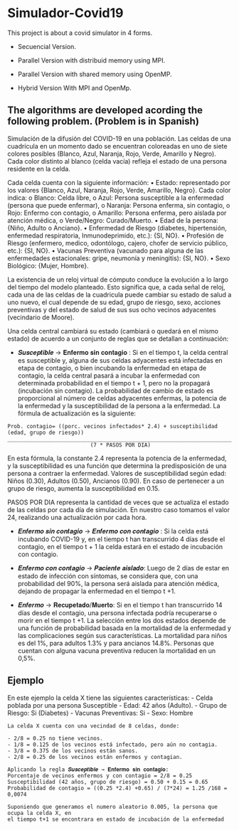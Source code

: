 # Simulador-Covid19

This project is about a covid simulator in 4 forms. 

* Secuencial Version.

* Parallel Version with distribuid memory using MPI.

* Parallel Version with shared memory using OpenMP.

* Hybrid Version With MPI and OpenMp.


## The algorithms are developed acording the following problem. (Problem is in Spanish)

  Simulación de la difusión del COVID-19 en una población.
  Las celdas de una cuadrícula en un momento dado se encuentran coloreadas en uno de
  siete colores posibles (Blanco, Azul, Naranja, Rojo, Verde, Amarillo y Negro). Cada color
  distinto al blanco (celda vacía) refleja el estado de una persona residente en la celda.

  Cada celda cuenta con la siguiente información:
  • Estado: representado por los valores {Blanco, Azul, Naranja, Rojo, Verde, Amarillo,
  Negro}. Cada color indica:
    o Blanco: Celda libre,
    o Azul: Persona susceptible a la enfermedad (persona que puede enfermar),
    o Naranja: Persona enferma, sin contagio,
    o Rojo: Enfermo con contagio,
    o Amarillo: Persona enferma, pero aislada por atención médica,
    o Verde/Negro: Curado/Muerto.
  • Edad de la persona: {Niño, Adulto o Anciano}.
  • Enfermedad de Riesgo (diabetes, hipertensión, enfermedad respiratoria, Inmunodeprimido, etc.): {SI, NO}.
  • Profesión de Riesgo (enfermero, medico, odontólogo, cajero, chofer de servicio
  público, etc.): {SI, NO}.
  • Vacunas Preventiva (vacunado para alguna de las enfermedades estacionales: gripe,
  neumonía y meningitis): {SI, NO}.
  • Sexo Biológico: {Mujer, Hombre}.
  
  La existencia de un reloj virtual de cómputo conduce la evolución a lo largo del tiempo del
  modelo planteado. Esto significa que, a cada señal de reloj, cada una de las celdas de la
  cuadricula puede cambiar su estado de salud a uno nuevo, el cual depende de su edad,
  grupo de riesgo, sexo, acciones preventivas y del estado de salud de sus sus ocho vecinos
  adyacentes (vecindario de Moore).
  
  Una celda central cambiará su estado (cambiará o quedará en el mismo estado) de acuerdo
  a un conjunto de reglas que se detallan a continuación:
  
  - 𝑺𝒖𝒔𝒄𝒆𝒑𝒕𝒊𝒃𝒍𝒆 → 𝐄𝐧𝐟𝐞𝐫𝐦𝐨 𝐬𝐢𝐧 𝐜𝐨𝐧𝐭𝐚𝐠𝐢𝐨 : Si en el tiempo t, la celda central es
  susceptible y, alguna de sus celdas adyacentes está infectadas en etapa de contagio,
  o bien incubando la enfermedad en etapa de contagio, la celda central pasará a
  incubar la enfermedad con determinada probabilidad en el tiempo t + 1, pero no la
  propagará (incubación sin contagio). La probabilidad de cambio de estado es
  proporcional al número de celdas adyacentes enfermas, la potencia de la enfermedad
  y la susceptibilidad de la persona a la enfermedad. La fórmula de actualización es la
  siguiente:
  
  ```
  Prob. contagio= ((porc. vecinos infectados* 2.4) + susceptibilidad (edad, grupo de riesgo))
  _________________________________________________________________________________________
                            (7 * PASOS POR DIA)
  ```
  En esta fórmula, la constante 2.4 representa la potencia de la enfermedad, y la
  susceptibilidad es una función que determina la predisposición de una persona a
  contraer la enfermedad. Valores de susceptibilidad según edad: Niños (0.30), Adultos
  (0.50), Ancianos (0.90). En caso de pertenecer a un grupo de riesgo, aumenta la
  susceptibilidad en 0.15.
  
  PASOS POR DIA representa la cantidad de veces que se actualiza el estado de las
  celdas por cada día de simulación. En nuestro caso tomamos el valor 24, realizando
  una actualización por cada hora.
  
  - 𝑬𝒏𝒇𝒆𝒓𝒎𝒐 𝒔𝒊𝒏 𝒄𝒐𝒏𝒕𝒂𝒈𝒊𝒐 → 𝑬𝒏𝒇𝒆𝒓𝒎𝒐 𝒄𝒐𝒏 𝒄𝒐𝒏𝒕𝒂𝒈𝒊𝒐 : Si la celda está incubando
  COVID-19 y, en el tiempo t han transcurrido 4 días desde el contagio, en el tiempo t +
  1 la celda estará en el estado de incubación con contagio.
  
  - 𝑬𝒏𝒇𝒆𝒓𝒎𝒐 𝒄𝒐𝒏 𝒄𝒐𝒏𝒕𝒂𝒈𝒊𝒐 → 𝑷𝒂𝒄𝒊𝒆𝒏𝒕𝒆 𝒂𝒊𝒔𝒍𝒂𝒅𝒐: Luego de 2 días de estar en estado
  de infección con síntomas, se considera que, con una probabilidad del 90%, la persona
  será aislada para atención médica, dejando de propagar la enfermedad en el tiempo
  t +1.
  
  - 𝑬𝒏𝒇𝒆𝒓𝒎𝒐 → 𝐑𝐞𝐜𝐮𝐩𝐞𝐭𝐚𝐝𝐨/𝐌𝐮𝐞𝐫𝐭𝐨: Si en el tiempo t han transcurrido 14 días desde
  el contagio, una persona infectada podría recuperarse o morir en el tiempo t +1. La
  selección entre los dos estados depende de una función de probabilidad basada en la
  mortalidad de la enfermedad y las complicaciones según sus características. La
  mortalidad para niños es del 1%, para adultos 1.3% y para ancianos 14.8%. Personas
  que cuentan con alguna vacuna preventiva reducen la mortalidad en un 0,5%.
  
## Ejemplo

  En este ejemplo la celda X tiene las siguientes características:
    - Celda poblada por una persona Susceptible
    - Edad: 42 años (Adulto).
    - Grupo de Riesgo: Si (Diabetes)
    - Vacunas Preventivas: Si
    - Sexo: Hombre
    
    La celda X cuenta con una vecindad de 8 celdas, donde:
    
    - 2/8 = 0.25 no tiene vecinos.
    - 1/8 = 0.125 de los vecinos está infectado, pero aún no contagia.
    - 3/8 = 0.375 de los vecinos están sanos.
    - 2/8 = 0.25 de los vecinos están enfermos y contagian.
    
    Aplicando la regla 𝑺𝒖𝒔𝒄𝒆𝒑𝒕𝒊𝒃𝒍𝒆 → 𝐄𝐧𝐟𝐞𝐫𝐦𝐨 𝐬𝐢𝐧 𝐜𝐨𝐧𝐭𝐚𝐠𝐢𝐨:
    Porcentaje de vecinos enfermos y con contagio = 2/8 = 0.25
    Susceptibilidad (42 años, grupo de riesgo) = 0.50 + 0.15 = 0.65
    Probabilidad de contagio = ((0.25 *2.4) +0.65) / (7*24) = 1.25 /168 = 0,0074
    
    Suponiendo que generamos el numero aleatorio 0.005, la persona que ocupa la celda X, en
    el tiempo t+1 se encontrara en estado de incubación de la enfermedad


